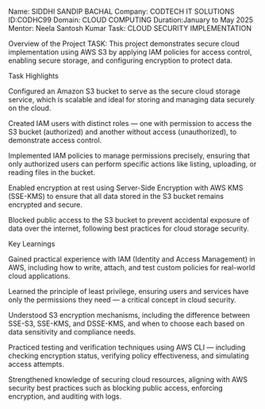 Name: SIDDHI SANDIP BACHAL 
Company: CODTECH IT SOLUTIONS 
ID:CODHC99 
Domain: CLOUD COMPUTING 
Duration:January to May 2025
Mentor: Neela Santosh Kumar 
Task: CLOUD SECURITY IMPLEMENTATION


Overview of the Project
TASK: This project demonstrates secure cloud implementation using AWS S3 by applying IAM policies for access control, enabling secure storage, and configuring encryption to protect data.

Task Highlights

Configured an Amazon S3 bucket to serve as the secure cloud storage service, which is scalable and ideal for storing and managing data securely on the cloud.

Created IAM users with distinct roles — one with permission to access the S3 bucket (authorized) and another without access (unauthorized), to demonstrate access control.

Implemented IAM policies to manage permissions precisely, ensuring that only authorized users can perform specific actions like listing, uploading, or reading files in the bucket.

Enabled encryption at rest using Server-Side Encryption with AWS KMS (SSE-KMS) to ensure that all data stored in the S3 bucket remains encrypted and secure.

Blocked public access to the S3 bucket to prevent accidental exposure of data over the internet, following best practices for cloud storage security.

Key Learnings

Gained practical experience with IAM (Identity and Access Management) in AWS, including how to write, attach, and test custom policies for real-world cloud applications.

Learned the principle of least privilege, ensuring users and services have only the permissions they need — a critical concept in cloud security.

Understood S3 encryption mechanisms, including the difference between SSE-S3, SSE-KMS, and DSSE-KMS, and when to choose each based on data sensitivity and compliance needs.

Practiced testing and verification techniques using AWS CLI — including checking encryption status, verifying policy effectiveness, and simulating access attempts.

Strengthened knowledge of securing cloud resources, aligning with AWS security best practices such as blocking public access, enforcing encryption, and auditing with logs.
